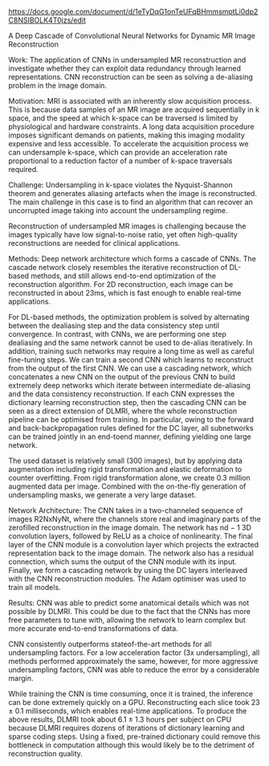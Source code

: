 https://docs.google.com/document/d/1eTyDqG1onTeUFqBHmmsmptLi0dp2C8NSIBOLK4T0jzs/edit

A Deep Cascade of Convolutional Neural Networks for Dynamic MR Image Reconstruction

Work:
The application of CNNs in undersampled MR reconstruction and investigate whether they can exploit data redundancy through learned representations. CNN reconstruction can be seen as solving a de-aliasing problem in the image domain.

Motivation:
MRI is associated with an inherently slow acquisition process. This is because data samples of an MR image are acquired sequentially in k space, and the speed at which k-space can be traversed is limited by physiological and hardware constraints. A long data acquisition procedure imposes significant demands on patients, making this imaging modality expensive and less accessible. To accelerate the acquisition process we can undersample k-space, which can provide an acceleration rate proportional to a reduction factor of a number of k-space traversals required.

Challenge:
Undersampling in k-space violates the Nyquist-Shannon theorem and generates aliasing artefacts when the image is reconstructed. The main challenge in this case is to find an algorithm that can recover an uncorrupted image taking into account the undersampling regime.

Reconstruction of undersampled MR images is challenging because the images typically have low signal-to-noise ratio, yet often high-quality reconstructions are needed for clinical applications.

Methods:
Deep network architecture which forms a cascade of CNNs. The cascade network closely resembles the iterative reconstruction of DL-based methods, and still allows end-to-end optimization of the reconstruction algorithm. For 2D reconstruction, each image can be reconstructed in about 23ms, which is fast enough to enable real-time applications.

For DL-based methods, the optimization problem is solved by alternating between the dealiasing step and the data consistency step until convergence. In contrast, with CNNs, we are performing one step dealiasing and the same network cannot be used to de-alias iteratively. In addition, training such networks may require a long time as well as careful fine-tuning steps. We can train a second CNN which learns to reconstruct from the output of the first CNN. We can use a cascading network, which concatenates a new CNN on the output of the previous CNN to build extremely deep networks which iterate between intermediate de-aliasing and the data consistency reconstruction. If each CNN expresses the dictionary learning reconstruction step, then the cascading CNN can be seen as a direct extension of DLMRI, where the whole reconstruction pipeline can be optimised from training. In particular, owing to the forward and back-backpropagation rules defined for the DC layer, all subnetworks can be trained jointly in an end-toend manner, defining yielding one large network.

The used dataset is relatively small (300 images), but by applying data augmentation including rigid transformation and elastic deformation to counter overfitting. From rigid transformation
alone, we create 0.3 million augmented data per image. Combined with the on-the-fly generation of undersampling masks, we generate a very large dataset.

Network Architecture:
The CNN takes in a two-channeled sequence of images R2NxNyNt, where the channels store real and imaginary parts of the zerofilled reconstruction in the image domain. The network has           nd − 1 3D convolution layers, followed by ReLU as a choice of nonlinearity. The final layer of the CNN module is a convolution layer which projects the extracted representation back to the image domain. The network also has a residual connection, which sums the output of the CNN module with its input. Finally, we form a cascading network by using the DC layers interleaved with the CNN reconstruction modules. The Adam optimiser was used to train all models.

Results:
CNN was able to predict some anatomical details which was not possible by DLMRI. This could be due to the fact that the CNNs has more free parameters to tune with, allowing the network to learn complex but more accurate end-to-end transformations of data.

CNN consistently outperforms stateof-the-art methods for all undersampling factors. For a low
acceleration factor (3x undersampling), all methods performed approximately the same, however, for more aggressive undersampling factors, CNN was able to reduce the error by a
considerable margin.

While training the CNN is time consuming, once it is trained, the inference can be done extremely quickly on a GPU. Reconstructing each slice took 23 ± 0.1 milliseconds, which enables real-time applications. To produce the above results, DLMRI took about 6.1 ± 1.3 hours per subject on CPU because DLMRI requires dozens of iterations of dictionary learning and sparse coding steps. Using a fixed, pre-trained dictionary could remove this bottleneck in computation although this would likely be to the detriment of reconstruction quality.
